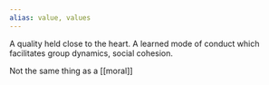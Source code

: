```yaml
---
alias: value, values
---
```


A quality held close to the heart. A learned mode of conduct which facilitates group dynamics, social cohesion.

Not the same thing as a [[moral]]